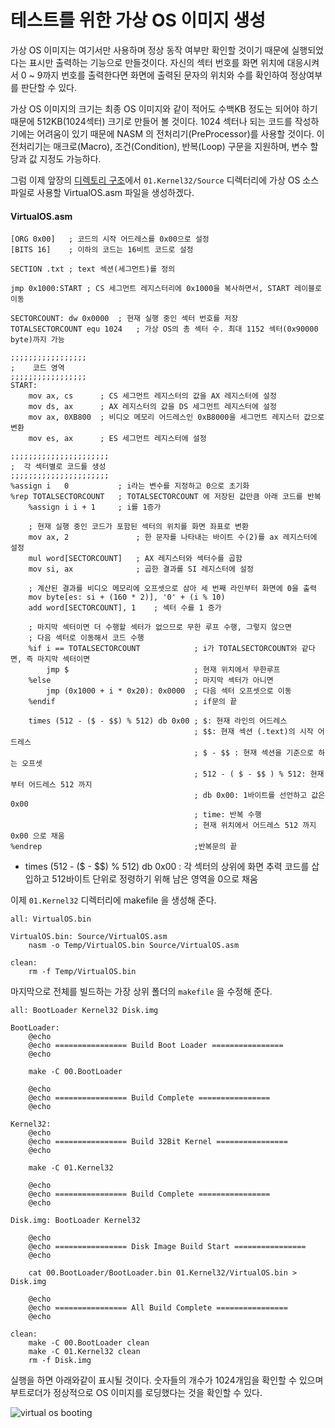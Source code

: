 # 테스트를 위한 가상 OS 이미지 생성

가상 OS 이미지는 여기서만 사용하며 정상 동작 여부만 확인할 것이기 때문에 실행되었다는 표시만 출력하는 기능으로 만들것이다.
자신의 섹터 번호를 화면 위치에 대응시켜서 0 ~ 9까지 번호를 출력한다면 화면에 출력된 문자의 위치와 수를 확인하여 정상여부를 판단할 수 있다.

가상 OS 이미지의 크기는 최종 OS 이미지와 같이 적어도 수백KB 정도는 되어야 하기 때문에 512KB(1024섹터) 크기로 만들어 볼 것이다.
1024 섹터나 되는 코드를 작성하기에는 어려움이 있기 때문에 NASM 의 전처리기(PreProcessor)를 사용할 것이다.
이 전처리기는 매크로(Macro), 조건(Condition), 반복(Loop) 구문을 지원하며, 변수 할당과 값 지정도 가능하다.

그럼 이제 앞장의 [디렉토리 구조](https://knero.github.io/#/contents?path=/contents/dev/2020/03/20/os-study-5.md&date=2020.03.20)에서 `01.Kernel32/Source` 디렉터리에 
가상 OS 소스파일로 사용할 VirtualOS.asm 파일을 생성하겠다.

#### VirtualOS.asm
```
[ORG 0x00]   ; 코드의 시작 어드레스를 0x00으로 설정
[BITS 16]    ; 이하의 코드는 16비트 코드로 설정

SECTION .txt ; text 섹션(세그먼트)를 정의

jmp 0x1000:START ; CS 세그먼트 레지스터리에 0x1000을 복사하면서, START 레이블로 이동

SECTORCOUNT: dw 0x0000  ; 현재 실행 중인 섹터 번호를 저장
TOTALSECTORCOUNT equ 1024   ; 가상 OS의 총 섹터 수. 최대 1152 섹터(0x90000 byte)까지 가능

;;;;;;;;;;;;;;;;;
;    코드 영역
;;;;;;;;;;;;;;;;;
START:
    mov ax, cs      ; CS 세그먼트 레지스터의 값을 AX 레지스터에 설정
    mov ds, ax      ; AX 레지스터의 값을 DS 세그먼트 레지스터에 설정
    mov ax, 0XB800  ; 비디오 메모리 어드레스인 0xB8000을 세그먼트 레지스터 값으로 변환
    mov es, ax      ; ES 세그먼트 레지스터에 설정

;;;;;;;;;;;;;;;;;;;;;;
;  각 섹터별로 코드를 생성
;;;;;;;;;;;;;;;;;;;;;;
%assign i   0           ; i라는 변수를 지정하고 0으로 초기화
%rep TOTALSECTORCOUNT   ; TOTALSECTORCOUNT 에 저장된 값만큼 아래 코드를 반복
    %assign i i + 1     ; i를 1증가

    ; 현재 실행 중인 코드가 포함된 섹터의 위치를 화면 좌표로 변환
    mov ax, 2               ; 한 문자를 나타내는 바이트 수(2)를 ax 레지스터에 설정
    mul word[SECTORCOUNT]   ; AX 레지스터와 섹터수를 곱함
    mov si, ax              ; 곱한 결과를 SI 레지스터에 설정

    ; 계산된 결과를 비디오 메모리에 오프셋으로 삼아 세 번째 라인부터 화면에 0을 출력
    mov byte[es: si + (160 * 2)], '0' + (i % 10)
    add word[SECTORCOUNT], 1    ; 섹터 수를 1 증가

    ; 마지막 섹터이면 더 수행할 섹터가 없으므로 무한 루프 수행, 그렇지 않으면
    ; 다음 섹터로 이동해서 코드 수행
    %if i == TOTALSECTORCOUNT            ; i가 TOTALSECTORCOUNT와 같다면, 즉 마지막 섹터이면 
        jmp $                            ; 현재 위치에서 무한루프
    %else                                ; 마지막 섹터가 아니면
        jmp (0x1000 + i * 0x20): 0x0000  ; 다음 섹터 오프셋으로 이동
    %endif                               ; if문의 끝

    times (512 - ($ - $$) % 512) db 0x00 ; $: 현재 라인의 어드레스
                                         ; $$: 현재 섹션 (.text)의 시작 어드레스
                                         ; $ - $$ : 현재 섹션을 기준으로 하는 오프셋
                                         ; 512 - ( $ - $$ ) % 512: 현재부터 어드레스 512 까지
                                         ; db 0x00: 1바이트를 선언하고 값은 0x00
                                         ; time: 반복 수행
                                         ; 현재 위치에서 어드레스 512 까지 0x00 으로 채움
%endrep                                  ;반복문의 끝
```

- times (512 - ($ - $$) % 512) db 0x00 : 각 섹터의 상위에 화면 추력 코드를 삽입하고 512바이트 단위로 정령하기 위해 남은 영역을 0으로 채움

이제 `01.Kernel32` 디렉터리에 makefile 을 생성해 준다.

```
all: VirtualOS.bin

VirtualOS.bin: Source/VirtualOS.asm
	nasm -o Temp/VirtualOS.bin Source/VirtualOS.asm

clean:
	rm -f Temp/VirtualOS.bin
```

마지막으로 전체를 빌드하는 가장 상위 폴더의 `makefile` 을 수정해 준다.

```
all: BootLoader Kernel32 Disk.img

BootLoader:
	@echo
	@echo ================ Build Boot Loader ================
	@echo

	make -C 00.BootLoader

	@echo
	@echo ================ Build Complete ================
	@echo

Kernel32:
	@echo
	@echo ================ Build 32Bit Kernel ================
	@echo

	make -C 01.Kernel32

	@echo
	@echo ================ Build Complete ================
	@echo

Disk.img: BootLoader Kernel32

	@echo
	@echo ================ Disk Image Build Start ================
	@echo

	cat 00.BootLoader/BootLoader.bin 01.Kernel32/VirtualOS.bin > Disk.img

	@echo
	@echo ================ All Build Complete ================
	@echo

clean:
	make -C 00.BootLoader clean
	make -C 01.Kernel32 clean
	rm -f Disk.img
```

실행을 하면 아래와같이 표시될 것이다. 숫자들의 개수가 1024개임을 확인할 수 있으며 부트로더가 정상적으로 OS 이미지를 로딩했다는 것을 확인할 수 있다.

![virtual os booting](//knero.github.io/contents/dev/2020/03/26/image/os-study-8-1.png)